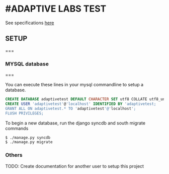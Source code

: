 #ADAPTIVE LABS TEST
===

See specifications [here](https://github.com/kienluu/adaptive-test/edit/master/Specifications.md)

## SETUP
===

### MYSQL database
===

You can execute these lines in your mysql commandline to setup a database.
```sql
CREATE DATABASE adaptivetest DEFAULT CHARACTER SET utf8 COLLATE utf8_unicode_ci;
CREATE USER 'adaptivetest'@'localhost' IDENTIFIED BY 'adaptivetest;
GRANT ALL ON adaptivetest.* TO 'adaptivetest'@'localhost';
FLUSH PRIVILEGES;
```

To begin a new database, run the django syncdb and south migrate commands
```bash
$ ./manage.py syncdb
$ ./manage.py migrate
```

### Others

TODO: Create documentation for another user to setup this project
